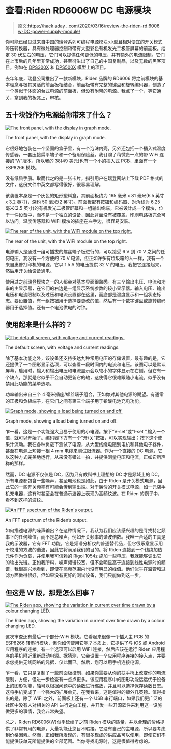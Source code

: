 # 查看:Riden RD6006W DC 电源模块

> 原文:[https://hack aday . com/2020/03/16/review-the-riden-rd 6006 w-DC-power-supply-module/](https://hackaday.com/2020/03/16/review-the-riden-rd6006w-dc-power-supply-module/)

你可能已经见过来自中国的瑞登系列可编程电源模块:小型且相对便宜的开关模式降压转换器，具有微处理器控制和带有大型彩色有机发光二极管屏幕的前面板。给定 30 伏左右的电压，它们可以提供任何更低的电压，并有额外的电流限制。它们在上市后的几年里非常成功，甚至衍生出了自己的中国复制品，以及无数的黑客项目，例如在 [DPS300X](https://hackaday.com/?s=dps3) 和 [DPS500X](https://hackaday.com/?s=dps5) 模型上的项目。

去年年底，瑞登公司推出了一款新模块，Riden 品牌的 RD6006 将之前模块的基本理念与极其灵活的前面板相结合，前面板带有完整的键盘和旋转编码器，创造了一个类似于体面的台式电源的前面板，但没有附带的电源。我点了一个，等它通关，拿到我的板凳上，审核。

## 五十块钱作为电源给你带来了什么？

[![The front panel, with the display in graph mode.](../Images/67ffb758e6df8ac2e1ab8bacdbe2b294.png)](https://hackaday.com/wp-content/uploads/2020/02/riden-rd6006-front.jpg)

The front panel, with the display in graph mode.

它很好地包装在一个坚固的盒子里，有一个泡沫内壳，另外还包括一个插入式温度传感器，一套压接扁平端子和一个备用保险丝。我订购了稍微贵一点的带 WiFi 连接的“W”版本，所以我的 38(49 美元)也有一个小的插入式 PCB，里面有一个 ESP8266 模块。

没有纸质手册。取而代之的是一张卡片，指引用户在瑞登网站上下载 PDF 格式的文件，这份文件中英文都写得很好，很容易理解。

该装置本身是一个灰色的矩形塑料盒，其前面板约为 165 毫米 x 81 毫米(6.5 英寸 x 3.2 英寸)，深约 50 毫米(2 英寸)。前面板配有按钮和编码器、对角线为 6.25 毫米(2.5 英寸)的有机发光二极管屏幕和一组输出终端。它被设计成一个模块，位于一件设备中，而不是一个独立的设备，因此背面没有被覆盖，印刷电路板完全可以访问。温度传感器和 WiFi 模块的插座在左手边，很容易安装。

[![The rear of the unit, with the WiFi module on the top right.](../Images/deb40e4f5cad717ee0fb1670ab28a738.png)](https://hackaday.com/wp-content/uploads/2020/02/riden-rd6006-back.jpg)

The rear of the unit, with the WiFi module on the top right.

电源输入是通过一组可插拔的螺丝端子板进行的，可以接受 6 V 到 70 V 之间的任何电压。我没有一个方便的 70 V 电源，但正如许多有垃圾箱的人一样，我有一个来自惠普打印机的电源，它以 1.5 A 的电压提供 32 V 的电压。我把它连接起来，然后用开关给设备通电。

使用过之前瑞登模块之一的人都会对基本界面很熟悉。有三个输出电压、电流和功率的主显示器，在它们的右边是一组显示系统参数的较小显示器。输入电压、输出电压和电流限制以及过压和电流设置都在这里，而底部是温度显示和一组状态标志。要设置值，有一组按钮用于选择要更改的值，然后有一个数字键盘或旋转编码器用于选择值。还有一个电池供电的时钟。

## 使用起来是什么样的？

[![The default screen, with voltage and current readings.](../Images/f26cebdd5c38c842d7381d56ff36eb6a.png)](https://hackaday.com/wp-content/uploads/2020/02/riden-rd6006-screen.jpg)

The default screen, with voltage and current readings.

除了基本功能之外，该设备还支持多达九种常用电压的存储设置，最有趣的是，它还提供了一个图形显示选项，可以查看一段时间内的电流和电压。该图可以是默认屏幕，启用时，输入和输出电压和电流显示会以较小的字体显示在右侧。但它有一个缺点，那就是它似乎不会自动更新它的轴，这使得它很难跟随小电流。似乎没有禁用此功能的菜单选项。

功率输出来自三个 4 毫米插座/螺丝端子组合，正如你对其他电源的期望。有通常的正极和负极端子，在它们之间有第三个端子用于铅酸电池充电功能。

[![Graph mode, showing a load being turned on and off.](../Images/7ddb72c4d03b7a0e8978e3579d880712.png)](https://hackaday.com/wp-content/uploads/2020/02/riden-rd6006-graph.jpg)

Graph mode, showing a load being turned on and off.

乍一看，这是一个功能强大且易于使用的小电源。按下“V-set”或“I-set ”,输入一个值，就可以开始了。编码器下方有一个“开/关”按钮，可以实现输出；按下这个使果汁流动。我在各种负载下测试了电源，从大型线绕电阻到电机和其他电子器件，甚至在电源上短接一根 4 mm 电缆来测试限流器。作为一个直接的 DC 电源，它以这种方式完美地运行，从来没有错过一拍，并提供测量电压和电流，正如它所声称的那样。

然而，DC 电源不仅仅是 DC，因为只有教科书上理想的 DC 才是频域上的 DC。所有电源都包含一些噪声，甚至电池也是如此，由于 Riden 是开关模式电源，因此它的一些开关频率有可能会传到输出端。对于廉价的开关模式电源，如一元店手机充电器，这有时甚至会在普通示波器上表现为高频纹波。在 Riden 的例子中，看不到这样的波纹。

[![An FFT spectrum of the Riden's output.](../Images/5d98b97125814d0ee7d6efd6f10f3983.png)](https://hackaday.com/wp-content/uploads/2020/02/DS1Z_QuickPrint4.png)

An FFT spectrum of the Riden’s output.

如何描述电源的噪声输出？在这种情况下，我认为我们应该感兴趣的是寻找特定频率下的任何峰值，而不是总噪声，例如开关频率的谐波倍数。我唯一合适的工具是我的示波器，它有 FFT 功能。它是频谱分析仪的普通替代品，但它很乐意显示用于校准的方波的谐波，因此它将满足我们的目的。将 Riden 连接到一个线绕加热元件作为负载，并使用我可信赖的 Rigol 1054z 施加一些电压，我就能够调出它的输出光谱。正如我所料，噪声频谱较宽，但不会明显高于连接到线性电源时的频谱，我很高兴地看到，即使在高频范围内也没有明显的峰值。他们似乎在监管和过滤方面做得很好，但如果没有更好的测试设备，我们只能做到这一步。

## 但这是 W 版，那是怎么回事？

[![The Riden app, showing the variation in current over time drawn by a colour changing LED.](../Images/207754910ebda31bf5d9fd7bc5a2952d.png)](https://hackaday.com/wp-content/uploads/2020/02/riden-rd6006-app.jpg)

The Riden app, showing the variation in current over time drawn by a colour changing LED.

这次审查还有最后一个部分:WiFi 模块。它看起来很像一个插入主 PCB 的 ESP8266 转串行模块，但你如何使用它呢？本质上，它提供了与 iOS 或 Android 应用程序的连接。有一个选项可以启用 WiFi 连接，然后应该在运行 Riden 应用程序的手机附近重新启动电源。据猜测，它会设置一个应用程序连接的接入点，并要求您提供无线网络的凭据，仅此而已。然后，您可以用手机连接电源。

乍一看，它只是复制了一些前面板控制，如果你需要从你的扶手椅上改变你的电流限制，方便，但进一步检查有一点点更多。该应用程序中的图形功能远远优于设备上的图形功能，轴可以根据问题中的读数进行缩放，并且可以选择保存读数日志。这将手机变成了一个强大的扩展单元，在我看来，这是值得的额外几英镑。值得指出的是，除了 WiFi 之外，前面板上还有一个 USB 串行端口，如果我们更广泛的社区中没有人对相关的 API 进行逆向工程，并开发一些开源软件来利用这一设施做更多的事情，我会非常失望。

总之，Riden RD6006(W)似乎延续了之前 Riden 模块的质量，并以合理的价格提供了非常有用的电源，大量功能让您目不暇接。它没有自己的主电源，所以要考虑到价格因素。然而，正如我所发现的，有很多现成的供应品可以使用，即使它们不能提供该单元所能提供的全部范围。当你寻找电源时，这是很值得考虑的。